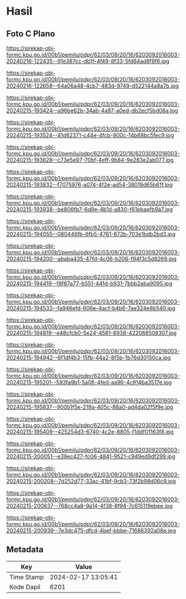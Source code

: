 # Hasil

## Foto C Plano

https://sirekap-obj-formc.kpu.go.id/00b1/pemilu/pdpr/62/03/09/20/16/6203092016003-20240216-122435--91e387cc-db1f-4f49-8f33-5fd64ad8f8f6.jpg

https://sirekap-obj-formc.kpu.go.id/00b1/pemilu/pdpr/62/03/09/20/16/6203092016003-20240216-122658--64a06a48-4cb7-483d-9749-d522144a8a7b.jpg

https://sirekap-obj-formc.kpu.go.id/00b1/pemilu/pdpr/62/03/09/20/16/6203092016003-20240215-193424--a96be62b-34ab-4a97-a0ed-db2ecf5bd08a.jpg

https://sirekap-obj-formc.kpu.go.id/00b1/pemilu/pdpr/62/03/09/20/16/6203092016003-20240215-193524--41d62371-c44e-4fcb-900c-14b68bc5fec9.jpg

https://sirekap-obj-formc.kpu.go.id/00b1/pemilu/pdpr/62/03/09/20/16/6203092016003-20240215-193628--c73e5e97-70bf-4eff-9b84-9e283e2ab077.jpg

https://sirekap-obj-formc.kpu.go.id/00b1/pemilu/pdpr/62/03/09/20/16/6203092016003-20240215-193832--f7075976-a074-4f2e-ad54-38019d65b61f.jpg

https://sirekap-obj-formc.kpu.go.id/00b1/pemilu/pdpr/62/03/09/20/16/6203092016003-20240215-193938--be806fb7-6d9e-4b1d-a830-f61ebaefb9a7.jpg

https://sirekap-obj-formc.kpu.go.id/00b1/pemilu/pdpr/62/03/09/20/16/6203092016003-20240215-194055--080446fb-6fb5-4761-872b-703e1bdb2bd3.jpg

https://sirekap-obj-formc.kpu.go.id/00b1/pemilu/pdpr/62/03/09/20/16/6203092016003-20240215-194200--ababa435-47fd-4c06-b206-f94f3c5d8269.jpg

https://sirekap-obj-formc.kpu.go.id/00b1/pemilu/pdpr/62/03/09/20/16/6203092016003-20240215-194419--f8f87a77-b551-441d-b931-7bbb2aba9095.jpg

https://sirekap-obj-formc.kpu.go.id/00b1/pemilu/pdpr/62/03/09/20/16/6203092016003-20240215-194533--fa946efd-606e-4acf-b4b6-7ae324e8b540.jpg

https://sirekap-obj-formc.kpu.go.id/00b1/pemilu/pdpr/62/03/09/20/16/6203092016003-20240215-194819--e48cfcb0-5e24-4581-8938-422088508307.jpg

https://sirekap-obj-formc.kpu.go.id/00b1/pemilu/pdpr/62/03/09/20/16/6203092016003-20240215-194942--6f1df4b3-15fb-44a2-8f5b-1b76d30150ca.jpg

https://sirekap-obj-formc.kpu.go.id/00b1/pemilu/pdpr/62/03/09/20/16/6203092016003-20240215-195201--593fa9b1-5a06-4fed-aa96-4c914ba3517e.jpg

https://sirekap-obj-formc.kpu.go.id/00b1/pemilu/pdpr/62/03/09/20/16/6203092016003-20240215-195837--900b1f5e-219a-405c-88a0-ad4da02f5f9e.jpg

https://sirekap-obj-formc.kpu.go.id/00b1/pemilu/pdpr/62/03/09/20/16/6203092016003-20240215-195409--425254d3-6740-4c2e-8805-f1ddf01163f8.jpg

https://sirekap-obj-formc.kpu.go.id/00b1/pemilu/pdpr/62/03/09/20/16/6203092016003-20240215-200051--e39ec427-fc06-4841-9521-c949ed9df299.jpg

https://sirekap-obj-formc.kpu.go.id/00b1/pemilu/pdpr/62/03/09/20/16/6203092016003-20240215-200208--7d252d77-33ac-41bf-9cb3-73f2b98d06c9.jpg

https://sirekap-obj-formc.kpu.go.id/00b1/pemilu/pdpr/62/03/09/20/16/6203092016003-20240215-200637--768cc4a8-9a14-4f38-8f94-7c615119ebee.jpg

https://sirekap-obj-formc.kpu.go.id/00b1/pemilu/pdpr/62/03/09/20/16/6203092016003-20240215-200939--7e3dc475-dfcd-4bef-bbbe-71686392a08e.jpg


## Metadata

| Key        | Value               |
| ---------- | ------------------- |
| Time Stamp | 2024-02-17 13:05:41 |
| Kode Dapil | 6201                |



